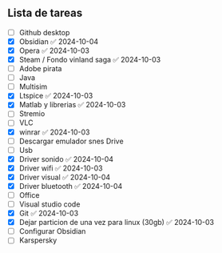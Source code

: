 
## Lista de tareas

- [ ] Github desktop
- [x] Obsidian ✅ 2024-10-04
- [x] Opera ✅ 2024-10-03
- [x] Steam / Fondo vinland saga ✅ 2024-10-03
- [ ] Adobe pirata
- [ ] Java
- [ ] Multisim
- [x] Ltspice ✅ 2024-10-03
- [x] Matlab y librerias ✅ 2024-10-03
- [ ] Stremio
- [ ] VLC
- [x] winrar ✅ 2024-10-03
- [ ] Descargar emulador snes Drive
- [ ] Usb
- [x] Driver sonido ✅ 2024-10-04
- [x] Driver wifi ✅ 2024-10-03
- [x] Driver visual ✅ 2024-10-04
- [x] Driver bluetooth ✅ 2024-10-04
- [ ] Office
- [ ] Visual studio code
- [x] Git ✅ 2024-10-03
- [x] Dejar particion de una vez para linux (30gb) ✅ 2024-10-03
- [ ] Configurar Obsidian
- [ ] Karspersky
